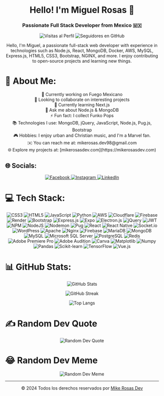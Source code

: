 <!-- Header -->
<h1 align="center">Hello! I'm Miguel Rosas 👋</h1>
<h3 align="center">Passionate Full Stack Developer from Mexico 🇲🇽</h3>


<!-- Badges -->
<p align="center">
  <img src="https://komarev.com/ghpvc/?username=mikeleganux1998&label=Visitas%20al%20perfil&color=0e75b6&style=flat-square" alt="Visitas al Perfil">
  <img src="https://img.shields.io/github/followers/mikeleganux1998?label=Sigue%20a%20@mikeleganux1998&style=flat-square" alt="Seguidores en GitHub">
</p>

<!-- Intro -->
<p align="center">Hello, I'm Miguel, a passionate full-stack web developer with experience in technologies such as Node.js, React, MongoDB, Docker, AWS, MySQL, Express.js, HTML5, CSS3, Bootstrap, NGINX, and more. I enjoy contributing to open-source projects and learning new things.</p>

# 💫 About Me:
<p align="center">
  🔭 Currently working on Fuego Mexicano<br>
  👯 Looking to collaborate on interesting projects<br>
  🌱 Currently learning Next.js<br>
  💬 Ask me about Node.js & MongoDB<br>
  ⚡ Fun fact: I collect Funko Pops<br>
  📚 Technologies I use: MongoDB, jQuery, JavaScript, Node.js, Pug.js, Bootstrap<br>
  🎮 Hobbies: I enjoy urban and Christian music, and I'm a Marvel fan.<br>
  ✉️ You can reach me at: mikerosas.dev98@gmail.com<br>
  🌐 Explore my projects at: [mikerosasdev.com](https://mikerosasdev.com)<br>
</p>

## 🌐 Socials:
<p align="center">
  <a href="https://facebook.com/miguelrosasjmz">
    <img src="https://img.shields.io/badge/Facebook-%231877F2.svg?logo=Facebook&logoColor=white" alt="Facebook">
  </a>
  <a href="https://instagram.com/miguelrosasjmz">
    <img src="https://img.shields.io/badge/Instagram-%23E4405F.svg?logo=Instagram&logoColor=white" alt="Instagram">
  </a>
  <a href="https://linkedin.com/in/josemiguelrosas">
    <img src="https://img.shields.io/badge/LinkedIn-%230077B5.svg?logo=linkedin&logoColor=white" alt="LinkedIn">
  </a>
</p>

# 💻 Tech Stack:
<p align="center">
  <img src="https://img.shields.io/badge/css3-%231572B6.svg?style=flat-square&logo=css3&logoColor=white" alt="CSS3">
  <img src="https://img.shields.io/badge/html5-%23E34F26.svg?style=flat-square&logo=html5&logoColor=white" alt="HTML5">
  <img src="https://img.shields.io/badge/javascript-%23323330.svg?style=flat-square&logo=javascript&logoColor=%23F7DF1E" alt="JavaScript">
  <img src="https://img.shields.io/badge/python-3670A0?style=flat-square&logo=python&logoColor=ffdd54" alt="Python">
  <img src="https://img.shields.io/badge/aws-%23FF9900.svg?style=flat-square&logo=amazon-aws&logoColor=white" alt="AWS">
  <img src="https://img.shields.io/badge/cloudflare-F38020?style=flat-square&logo=Cloudflare&logoColor=white" alt="Cloudflare">
  <img src="https://img.shields.io/badge/firebase-%23039BE5.svg?style=flat-square&logo=firebase" alt="Firebase">
  <img src="https://img.shields.io/badge/render-%46E3B7.svg?style=flat-square&logo=render&logoColor=white" alt="Render">
  <img src="https://img.shields.io/badge/bootstrap-%238511FA.svg?style=flat-square&logo=bootstrap&logoColor=white" alt="Bootstrap">
  <img src="https://img.shields.io/badge/express.js-%23404d59.svg?style=flat-square&logo=express&logoColor=%2361DAFB" alt="Express.js">
  <img src="https://img.shields.io/badge/expo-1C1E24?style=flat-square&logo=expo&logoColor=#D04A37" alt="Expo">
  <img src="https://img.shields.io/badge/electron-191970?style=flat-square&logo=Electron&logoColor=white" alt="Electron.js">
  <img src="https://img.shields.io/badge/jquery-%230769AD.svg?style=flat-square&logo=jquery&logoColor=white" alt="jQuery">
  <img src="https://img.shields.io/badge/JWT-black?style=flat-square&logo=JSON%20web%20tokens" alt="JWT">
  <img src="https://img.shields.io/badge/npm-%23CB3837.svg?style=flat-square&logo=npm&logoColor=white" alt="NPM">
  <img src="https://img.shields.io/badge/node.js-6DA55F?style=flat-square&logo=node.js&logoColor=white" alt="NodeJS">
  <img src="https://img.shields.io/badge/nodemon-%23323330.svg?style=flat-square&logo=nodemon&logoColor=%BBDEAD" alt="Nodemon">
  <img src="https://img.shields.io/badge/pug-FFF?style=flat-square&logo=pug&logoColor=A86454" alt="Pug">
  <img src="https://img.shields.io/badge/react-%2320232a.svg?style=flat-square&logo=react&logoColor=%2361DAFB" alt="React">
  <img src="https://img.shields.io/badge/react_native-%2320232a.svg?style=flat-square&logo=react&logoColor=%2361DAFB" alt="React Native">
  <img src="https://img.shields.io/badge/socket.io-black?style=flat-square&logo=socket.io&badgeColor=010101" alt="Socket.io">
  <img src="https://img.shields.io/badge/wordpress-%23117AC9.svg?style=flat-square&logo=WordPress&logoColor=white" alt="WordPress">
  <img src="https://img.shields.io/badge/apache-%23D42029.svg?style=flat-square&logo=apache&logoColor=white" alt="Apache">
  <img src="https://img.shields.io/badge/nginx-%23009639.svg?style=flat-square&logo=nginx&logoColor=white" alt="Nginx">
  <img src="https://img.shields.io/badge/firebase-a08021?style=flat-square&logo=firebase&logoColor=ffcd34" alt="Firebase">
  <img src="https://img.shields.io/badge/mariadb-003545?style=flat-square&logo=mariadb&logoColor=white" alt="MariaDB">
  <img src="https://img.shields.io/badge/mongodb-%234ea94b.svg?style=flat-square&logo=mongodb&logoColor=white" alt="MongoDB">
  <img src="https://img.shields.io/badge/mysql-4479A1.svg?style=flat-square&logo=mysql&logoColor=white" alt="MySQL">
  <img src="https://img.shields.io/badge/Microsoft%20SQL%20Server-CC2927?style=flat-square&logo=microsoft%20sql%20server&logoColor=white" alt="Microsoft SQL Server">
  <img src="https://img.shields.io/badge/postgres-%23316192.svg?style=flat-square&logo=postgresql&logoColor=white" alt="PostgreSQL">
  <img src="https://img.shields.io/badge/redis-%23DD0031.svg?style=flat-square&logo=redis&logoColor=white" alt="Redis">
  <img src="https://img.shields.io/badge/Adobe%20Premiere%20Pro-9999FF.svg?style=flat-square&logo=Adobe%20Premiere%20Pro&logoColor=white" alt="Adobe Premiere Pro">
  <img src="https://img.shields.io/badge/Adobe%20Audition-9999FF.svg?style=flat-square&logo=Adobe%20Audition&logoColor=white" alt="Adobe Audition">
  <img src="https://img.shields.io/badge/Canva-%2300C4CC.svg?style=flat-square&logo=Canva&logoColor=white" alt="Canva">
  <img src="https://img.shields.io/badge/Matplotlib-%23FF8800.svg?style=flat-square&logo=Matplotlib&logoColor=white" alt="Matplotlib">
  <img src="https://img.shields.io/badge/numpy-%23013243.svg?style=flat-square&logo=numpy&logoColor=white" alt="Numpy">
  <img src="https://img.shields.io/badge/pandas-%23150458.svg?style=flat-square&logo=pandas&logoColor=white" alt="Pandas">
  <img src="https://img.shields.io/badge/scikit--learn-%23F7931E.svg?style=flat-square&logo=scikit-learn&logoColor=white" alt="Scikit-learn">
  <img src="https://img.shields.io/badge/tensorflow-%23FF6F00.svg?style=flat-square&logo=tensorflow&logoColor=white" alt="TensorFlow">
  <img src="https://img.shields.io/badge/vue.js-%2335495e.svg?style=flat-square&logo=vuedotjs&logoColor=%234FC08D" alt="Vue.js">
</p>

# 📊 GitHub Stats:
<p align="center">
  <img src="https://github-readme-stats.vercel.app/api?username=mikeleganux1998&theme=dark&hide_border=false&include_all_commits=false&count_private=false" alt="GitHub Stats">
</p>
<p align="center">
  <img src="https://github-readme-streak-stats.herokuapp.com/?user=mikeleganux1998&theme=dark&hide_border=false" alt="GitHub Streak">
</p>
<p align="center">
  <img src="https://github-readme-stats.vercel.app/api/top-langs/?username=mikeleganux1998&theme=dark&hide_border=false&include_all_commits=false&count_private=false&layout=compact" alt="Top Langs">
</p>

# ✍️ Random Dev Quote
<p align="center">
  <img src="https://quotes-github-readme.vercel.app/api?type=horizontal&theme=radical" alt="Random Dev Quote">
</p>

# 😂 Random Dev Meme
<p align="center">
  <img src="https://random-memer.herokuapp.com/" alt="Random Dev Meme">
</p>

---
<p align="center">
  © 2024 Todos los derechos reservados por <a href="https://mikerosasdev.com">Mike Rosas Dev</a>
</p>
